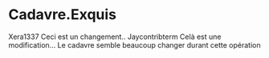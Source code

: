 
# Cadavre.Exquis
Xera1337
Ceci est un changement..
Jaycontribterm
Celà est une modification...
Le cadavre semble beaucoup changer durant cette opération
